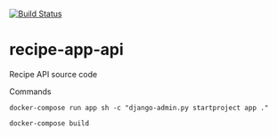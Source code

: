 [![Build Status](https://travis-ci.com/klasinky/recipe-app-api.svg?token=qczhH5Rzk2qFQjWRpmJv&branch=main)](https://travis-ci.com/klasinky/recipe-app-api)

# recipe-app-api
Recipe API source code


Commands

```docker-compose run app sh -c "django-admin.py startproject app ."```

```docker-compose build```
